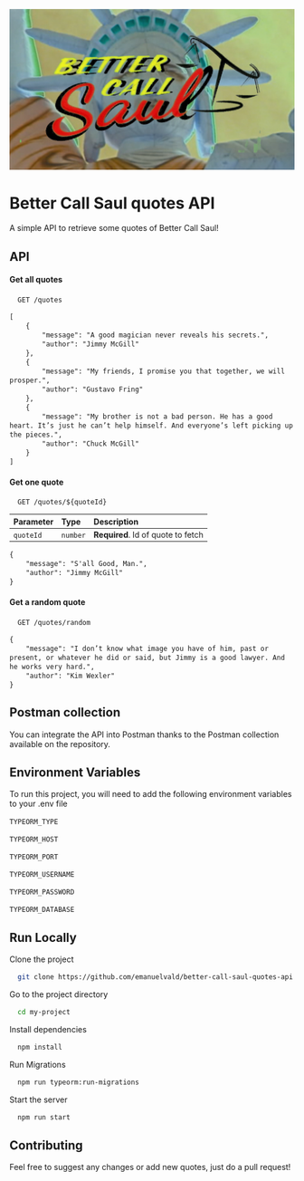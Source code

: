 ![img](src/assets/images/better-call-saul.png)

# Better Call Saul quotes API

A simple API to retrieve some quotes of Better Call Saul!

## API

#### Get all quotes

```http
  GET /quotes
```

```
[
    {
		"message": "A good magician never reveals his secrets.",
		"author": "Jimmy McGill"
	},
    {
		"message": "My friends, I promise you that together, we will prosper.",
		"author": "Gustavo Fring"
	},
    {
		"message": "My brother is not a bad person. He has a good heart. It’s just he can’t help himself. And everyone’s left picking up the pieces.",
		"author": "Chuck McGill"
	}
]
```

#### Get one quote

```http
  GET /quotes/${quoteId}
```

| Parameter | Type     | Description                        |
|:----------|:---------|:-----------------------------------|
| `quoteId` | `number` | **Required**. Id of quote to fetch |

```
{
	"message": "S'all Good, Man.",
	"author": "Jimmy McGill"
}

```

#### Get a random quote

```http
  GET /quotes/random
```

```
{
	"message": "I don’t know what image you have of him, past or present, or whatever he did or said, but Jimmy is a good lawyer. And he works very hard.",
	"author": "Kim Wexler"
}

```

## Postman collection

You can integrate the API into Postman thanks to the Postman collection available on the repository.

## Environment Variables

To run this project, you will need to add the following environment variables to your .env file

`TYPEORM_TYPE`

`TYPEORM_HOST`

`TYPEORM_PORT`

`TYPEORM_USERNAME`

`TYPEORM_PASSWORD`

`TYPEORM_DATABASE`

## Run Locally

Clone the project

```bash
  git clone https://github.com/emanuelvald/better-call-saul-quotes-api.git
```

Go to the project directory

```bash
  cd my-project
```

Install dependencies

```bash
  npm install
```

Run Migrations

```bash
  npm run typeorm:run-migrations
```

Start the server

```bash
  npm run start
```

## Contributing

Feel free to suggest any changes or add new quotes, just do a pull request!